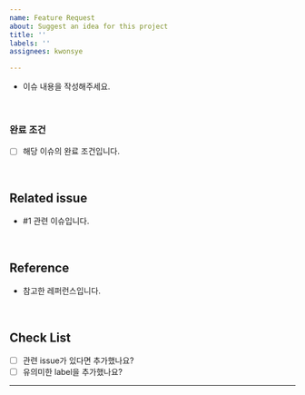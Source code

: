```yaml
---
name: Feature Request
about: Suggest an idea for this project
title: ''
labels: ''
assignees: kwonsye

---
```


* 이슈 내용을 작성해주세요.

<br>

### 완료 조건
- [ ] 해당 이슈의 완료 조건입니다.

<br> 

## Related issue
- #1 관련 이슈입니다.

<br>

## Reference
- 참고한 레퍼런스입니다.

<br>

## Check List
- [ ] 관련 issue가 있다면 추가했나요?
- [ ] 유의미한 label을 추가했나요?

---
